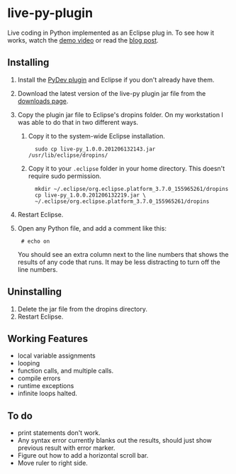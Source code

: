 live-py-plugin
==============

Live coding in Python implemented as an Eclipse plug in.
To see how it works, watch the [demo video][video] or read the [blog post][blog].

Installing
----------

1. Install the [PyDev plugin][pydev] and Eclipse if you don't already have them.
2. Download the latest version of the live-py plugin jar file from the [downloads page][downloads].
3. Copy the plugin jar file to Eclipse's dropins folder. On my workstation I was able to do that in two different ways.
    1. Copy it to the system-wide Eclipse installation.
    
             sudo cp live-py_1.0.0.201206132143.jar /usr/lib/eclipse/dropins/
    2. Copy it to your `.eclipse` folder in your home directory. This doesn't require sudo permission.
       
             mkdir ~/.eclipse/org.eclipse.platform_3.7.0_155965261/dropins
             cp live-py_1.0.0.201206132219.jar \
             ~/.eclipse/org.eclipse.platform_3.7.0_155965261/dropins
4. Restart Eclipse.
5. Open any Python file, and add a comment like this:

        # echo on
   You should see an extra column next to the line numbers that shows the results of any code that runs. It may be less distracting to turn off the line numbers.

Uninstalling
------------

1. Delete the jar file from the dropins directory.
2. Restart Eclipse.

Working Features
----------------
- local variable assignments
- looping
- function calls, and multiple calls.
- compile errors
- runtime exceptions
- infinite loops halted.

To do
-----
- print statements don't work.
- Any syntax error currently blanks out the results, should just show previous result with error marker.
- Figure out how to add a horizontal scroll bar.
- Move ruler to right side.

[pydev]: http://pydev.org/download.html
[downloads]: https://github.com/donkirkby/live-py-plugin/downloads
[video]: http://www.youtube.com/watch?v=ZrbIVMdChDQ
[blog]: http://donkirkby.blogspot.ca/2012/06/live-coding-in-python.html